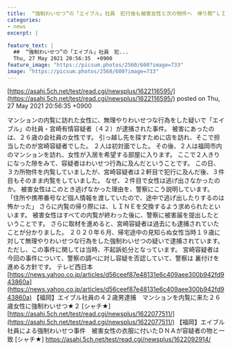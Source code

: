 ```yaml
---
title:  “強制わいせつ”の「エイブル」社員　犯行後も被害女性と次の物件へ　帰り際“ＬＩＮＥ交換”求め 
categories:
- news
excerpt: |
  
feature_text: |
  ##  “強制わいせつ”の「エイブル」社員　犯...
  Thu, 27 May 2021 20:56:35  +0900
feature_image: "https://picsum.photos/2560/600?image=733"
image: "https://picsum.photos/2560/600?image=733"
---
```


[https://asahi.5ch.net/test/read.cgi/newsplus/1622116595/](https://asahi.5ch.net/test/read.cgi/newsplus/1622116595/)
posted on Thu, 27 May 2021 20:56:35  +0900

<!--more-->

マンションの内覧に訪れた女性に、無理やりわいせつな行為をした疑いで「エイブル」の社員・宮崎有情容疑者（４２）が逮捕された事件。 被害にあったのは、２６歳の会社員の女性です。 引っ越し先を探すために店を訪れ、そこで担当したのが宮崎容疑者でした。 ２人は初対面でした。 その後、２人は福岡市内のマンションを訪れ、女性が入居を希望する部屋に入ります。 ここで２人きりになった隙をみて、容疑者はわいせつ行為に及んだということです。 この日、３カ所物件を内覧していましたが、宮崎容疑者は２軒目で犯行に及んだ後、３件目もそのまま内覧をしていました。 なぜ、２件目で女性は逃げ出さなかったのか。 被害女性はこのとき逃げなかった理由を、警察にこう説明しています。 「住所や携帯番号など個人情報を渡していたので、途中で逃げ出したりするのは怖かった」 さらに内覧の帰り際には、ＬＩＮＥを交換するよう求められたといいます。 被害女性はすべての内覧が終わった後に、警察に被害届を提出したということです。 さらに取材を進めると、宮崎容疑者は過去にも逮捕されていたことが分かりました。 ２０２０年６月、帰宅途中の見知らぬ女性当時１９歳に対して無理やりわいせつな行為をした強制わいせつの疑いで逮捕されています。 ただし、この事件に関しては当時、不起訴処分となっています。 宮崎容疑者は今回の事件について、警察の調べに対し容疑を否認していて、警察は 裏付けを進める方針です。 テレビ西日本 [https://news.yahoo.co.jp/articles/d56ceef87e48131e6c409aee300b942fd943860a](https://news.yahoo.co.jp/articles/d56ceef87e48131e6c409aee300b942fd943860a) 【福岡】エイブル社員の４２歳男逮捕　マンションを内覧に来た２６歳女性に強制わいせつ★２ [シャチ★] [https://asahi.5ch.net/test/read.cgi/newsplus/1622077511/](https://asahi.5ch.net/test/read.cgi/newsplus/1622077511/) 【福岡】エイブル社員による強制わいせつ事件　被害女性の衣服に付いたＤＮＡが容疑者の物と一致 [シャチ★] https://asahi.5ch.net/test/read.cgi/newsplus/1622092914/

